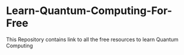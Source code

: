 # Learn-Quantum-Computing-For-Free
This Repository contains link to all the free resources to learn Quantum Computing
